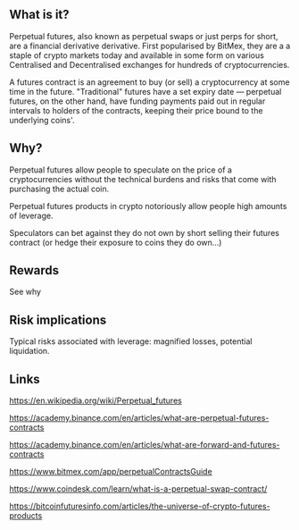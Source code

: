 ## What is it?

Perpetual futures, also known as perpetual swaps or just perps for short,
are a financial derivative derivative. First popularised by BitMex,
they are a a staple of crypto markets today and available in some form
on various Centralised and Decentralised exchanges for hundreds of cryptocurrencies.

A futures contract is an agreement to buy (or sell) a cryptocurrency
at some time in the future. "Traditional" futures have a set expiry date —
perpetual futures, on the other hand, have funding payments paid out in regular intervals
to holders of the contracts, keeping their price bound to the underlying coins'.

## Why?

Perpetual futures allow people to speculate on the price of a cryptocurrencies
without the technical burdens and risks that come with purchasing the actual
coin.

Perpetual futures products in crypto notoriously allow people high amounts of leverage.

Speculators can bet against they do not own by short selling their futures contract 
(or hedge their exposure to coins they do own...)

## Rewards

See why


## Risk implications

Typical risks associated with leverage: magnified losses, potential liquidation.



## Links

https://en.wikipedia.org/wiki/Perpetual_futures

https://academy.binance.com/en/articles/what-are-perpetual-futures-contracts

https://academy.binance.com/en/articles/what-are-forward-and-futures-contracts

https://www.bitmex.com/app/perpetualContractsGuide

https://www.coindesk.com/learn/what-is-a-perpetual-swap-contract/

https://bitcoinfuturesinfo.com/articles/the-universe-of-crypto-futures-products
